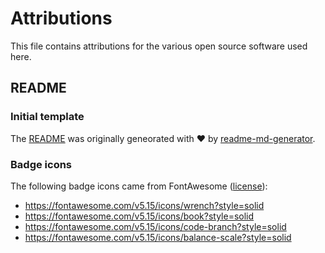 # Attributions

This file contains attributions for the various open source software used here.

## README

### Initial template

The [README](README.md) was originally geneorated with ❤️ by [readme-md-generator](https://github.com/kefranabg/readme-md-generator).

### Badge icons

The following badge icons came from FontAwesome ([license](https://fontawesome.com/license)):

- https://fontawesome.com/v5.15/icons/wrench?style=solid
- https://fontawesome.com/v5.15/icons/book?style=solid
- https://fontawesome.com/v5.15/icons/code-branch?style=solid
- https://fontawesome.com/v5.15/icons/balance-scale?style=solid

